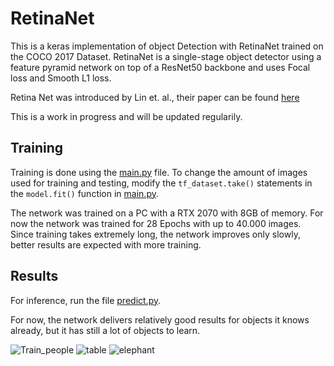 
# RetinaNet
This is a keras implementation of object Detection with RetinaNet trained on the COCO 2017 Dataset. RetinaNet is a single-stage object detector using a feature pyramid network on top of a ResNet50 backbone and uses Focal loss and Smooth L1 loss.

Retina Net was introduced by Lin et. al., their paper can be found [here](https://arxiv.org/abs/1708.02002)

This is a work in progress and will be updated regularily.

## Training

Training is done using the [main.py](main.py) file. To change the amount of images used for training and testing, modify the `tf_dataset.take()` statements in the `model.fit()` function in [main.py](main.py). 

The network was trained on a PC with a RTX 2070 with 8GB of memory. For now the network was trained for 28 Epochs with up to 40.000 images. Since training takes extremely long, the network improves only slowly, better results are expected with more training.

## Results
For inference, run the file [predict.py](predict.py).

For now, the network delivers relatively good results for objects it knows already, but it has still a lot of objects to learn.


![Train_people](https://user-images.githubusercontent.com/105383316/199739419-416eb428-f2c5-4e34-a79d-3d9a44579f9e.png)
![table](https://user-images.githubusercontent.com/105383316/199739459-e6c085c4-4dd5-4313-b234-05d7bc4daf77.png)
![elephant](https://user-images.githubusercontent.com/105383316/199739488-c33b254b-69c7-4ffa-8559-094f49fe1c06.png)


